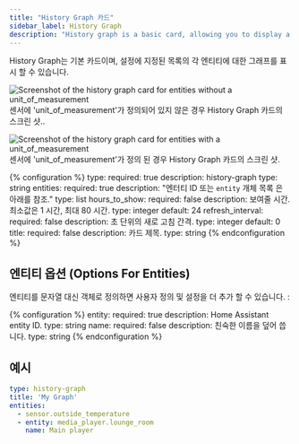 ```yaml
---
title: "History Graph 카드"
sidebar_label: History Graph
description: "History graph is a basic card, allowing you to display a graph for each of the entities in the list specified as config."
---
```


History Graph는 기본 카드이며, 설정에 지정된 목록의 각 엔티티에 대한 그래프를 표시 할 수 있습니다.

<p class='img'>
<img src='/images/lovelace/lovelace_history_graph.png' alt='Screenshot of the history graph card for entities without a unit_of_measurement'>
센서에 'unit_of_measurement'가 정의되어 있지 않은 경우 History Graph 카드의 스크린 샷..
</p>

<p class='img'>
<img src='/images/lovelace/lovelace_history_graph_lines.png' alt='Screenshot of the history graph card for entities with a unit_of_measurement'>
센서에 'unit_of_measurement'가 정의 된 경우 History Graph 카드의 스크린 샷.
</p>

{% configuration %}
type:
  required: true
  description: history-graph
  type: string
entities:
  required: true
  description: "엔터티 ID 또는 `entity` 개체 목록 은 아래를 참조."
  type: list
hours_to_show:
  required: false
  description: 보여줄 시간. 최소값은 1 시간, 최대 80 시간.
  type: integer
  default: 24
refresh_interval:
  required: false
  description: 초 단위의 새로 고침 간격.
  type: integer
  default: 0
title:
  required: false
  description: 카드 제목.
  type: string
{% endconfiguration %}

## 엔티티 옵션 (Options For Entities)

엔티티를 문자열 대신 객체로 정의하면 사용자 정의 및 설정을 더 추가 할 수 있습니다. :

{% configuration %}
entity:
  required: true
  description: Home Assistant entity ID.
  type: string
name:
  required: false
  description: 친숙한 이름을 덮어 씁니다.
  type: string
{% endconfiguration %}

## 예시 

```yaml
type: history-graph
title: 'My Graph'
entities:
  - sensor.outside_temperature
  - entity: media_player.lounge_room
    name: Main player
```
